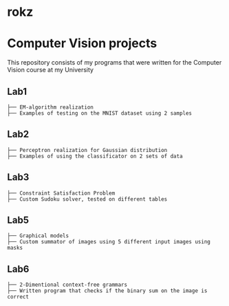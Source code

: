 # rokz
# Computer Vision projects
This repository consists of my programs that were written for the Computer Vision course at my University

## Lab1
    ├── EM-algorithm realization
    ├── Examples of testing on the MNIST dataset using 2 samples
  
## Lab2
    ├── Perceptron realization for Gaussian distribution
    ├── Examples of using the classificator on 2 sets of data
  
## Lab3
    ├── Constraint Satisfaction Problem
    ├── Custom Sudoku solver, tested on different tables
  
## Lab5
    ├── Graphical models
    ├── Custom summator of images using 5 different input images using masks
  
## Lab6
    ├── 2-Dimentional context-free grammars
    ├── Written program that checks if the binary sum on the image is correct

